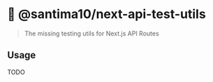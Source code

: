 # 🧪 @santima10/next-api-test-utils

> The missing testing utils for Next.js API Routes

## Usage

TODO